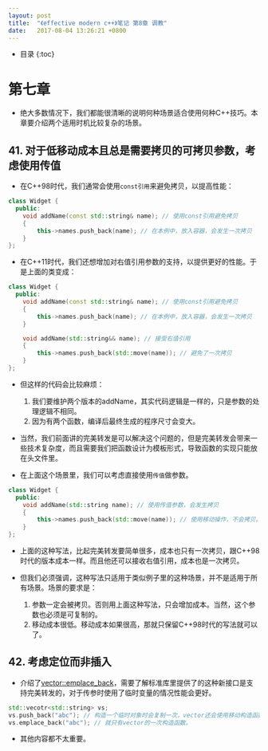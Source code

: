 ```yaml
---
layout: post
title:  "《effective modern c++》笔记 第8章 调教"
date:   2017-08-04 13:26:21 +0800
---
```


* 目录
{:toc}

# 第七章

* 绝大多数情况下，我们都能很清晰的说明何种场景适合使用何种C++技巧。本章要介绍两个适用时机比较复杂的场景。

## 41. 对于低移动成本且总是需要拷贝的可拷贝参数，考虑使用传值

* 在C++98时代，我们通常会使用`const引用`来避免拷贝，以提高性能：

```c++
class Widget {
  public:
    void addName(const std::string& name); // 使用const引用避免拷贝
    {
    	this->names.push_back(name); // 在本例中，放入容器，会发生一次拷贝
    }
};
```

* 在C++11时代，我们还想增加对右值引用参数的支持，以提供更好的性能。于是上面的类变成：

```c++
class Widget {
  public:
    void addName(const std::string& name); // 使用const引用避免拷贝
    {
    	this->names.push_back(name); // 在本例中，放入容器，会发生一次拷贝
    }

    void addName(std::string&& name); // 接受右值引用
    {
    	this->names.push_back(std::move(name)); // 避免了一次拷贝
    }
};
```

* 但这样的代码会比较麻烦：
  1. 我们要维护两个版本的addName，其实代码逻辑是一样的，只是参数的处理逻辑不相同。
  2. 因为有两个函数，编译后最终生成的程序尺寸会变大。

* 当然，我们前面讲的完美转发是可以解决这个问题的，但是完美转发会带来一些技术复杂度，而且需要我们把函数设计为模板形式，导致函数的实现只能放在头文件里。

* 在上面这个场景里，我们可以考虑直接使用`传值`做参数。

```c++
class Widget {
  public:
    void addName(std::string name); // 使用传值参数，会发生拷贝
    {
    	this->names.push_back(std::move(name)); // 使用移动操作，不会拷贝。
    }
};
```

* 上面的这种写法，比起完美转发要简单很多，成本也只有一次拷贝，跟C++98时代的版本成本一样。而且他还可以接收右值引用，成本也是一次拷贝。

* 但我们必须强调，这种写法只适用于类似例子里的这种场景，并不是适用于所有场景。场景的要求是：
  1. 参数一定会被拷贝。否则用上面这种写法，只会增加成本。当然，这个参数也必须是可复制的。
  2. 移动成本很低。移动成本如果很高，那就只保留C++98时代的写法就可以了。

## 42. 考虑定位而非插入

* 介绍了[vector::emplace_back](http://en.cppreference.com/w/cpp/container/vector/emplace_back)，需要了解标准库里提供了的这种新接口是支持完美转发的，对于传参时使用了临时变量的情况性能会更好。

```c++
std::vecotr<std::string> vs;
vs.push_back("abc"); // 构造一个临时对象时会复制一次，vector还会使用移动构造函数再复制一次。
vs.emplace_back("abc"); // 就只有vector的一次构造函数。
```

* 其他内容都不太重要。